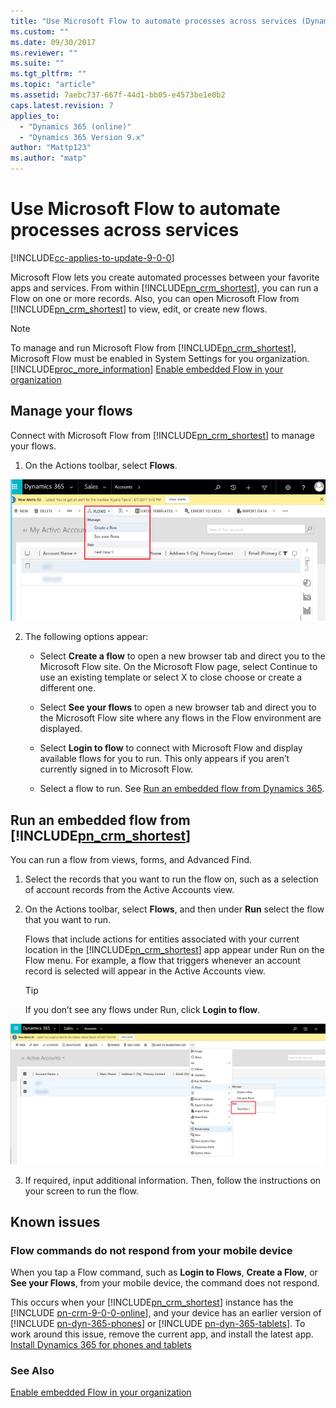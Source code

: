 ```yaml
---
title: "Use Microsoft Flow to automate processes across services (Dynamics 365 Customer Engagement) | MicrosoftDocs"
ms.custom: ""
ms.date: 09/30/2017
ms.reviewer: ""
ms.suite: ""
ms.tgt_pltfrm: ""
ms.topic: "article"
ms.assetid: 7aebc737-667f-44d1-bb05-e4573be1e0b2
caps.latest.revision: 7
applies_to: 
  - "Dynamics 365 (online)"
  - "Dynamics 365 Version 9.x"
author: "Mattp123"
ms.author: "matp"
---
```

# Use Microsoft Flow to automate processes across services

[!INCLUDE[cc-applies-to-update-9-0-0](../includes/cc_applies_to_update_9_0_0.md)]

Microsoft Flow lets you create automated processes between your favorite apps and services. From within [!INCLUDE[pn_crm_shortest](../includes/pn-crm-shortest.md)], you can run a Flow on one or more records. Also, you can open Microsoft Flow from [!INCLUDE[pn_crm_shortest](../includes/pn-crm-shortest.md)] to view, edit, or create new flows.  
  
> [!NOTE]
>  To manage and run Microsoft Flow from [!INCLUDE[pn_crm_shortest](../includes/pn-crm-shortest.md)], Microsoft Flow must be enabled in System Settings for you organization. [!INCLUDE[proc_more_information](../includes/proc-more-information.md)] [Enable embedded Flow in your organization](../admin/enable-embedded-flow-in-your-organization.md)  
  
## Manage your flows  
 Connect with Microsoft Flow from [!INCLUDE[pn_crm_shortest](../includes/pn-crm-shortest.md)] to manage your flows.  
  
1.  On the Actions toolbar, select **Flows**.  
  
 ![Create, see, or run a flow.](../basics/media/embedflow-create.png "Create, see, or run a flow.")  
  
2.  The following options appear:  
  
    -   Select **Create a flow** to open a new browser tab and direct you to the Microsoft Flow site. On the Microsoft Flow page, select Continue to use an existing template or select X to close choose or create a different one.  
  
    -   Select **See your flows** to open a new browser tab and direct you to the Microsoft Flow site where any flows in the Flow environment are displayed.  
  
    -   Select **Login to flow** to connect with Microsoft Flow and display available flows for you to run. This only appears if you aren’t currently signed in to Microsoft Flow.  
  
    -   Select a flow to run. See [Run an embedded flow from Dynamics 365](#Flow_run).  
  
<a name="Flow_run"></a>   
## Run an embedded flow from [!INCLUDE[pn_crm_shortest](../includes/pn-crm-shortest.md)]  
 You can run a flow from views, forms, and Advanced Find.  
  
1.  Select the records that you want to run the flow on, such as a selection of account records from the Active Accounts view.  
  
2.  On the Actions toolbar, select **Flows**, and then under **Run** select the flow that you want to run.  
  
     Flows that include actions for entities associated with your current location in the [!INCLUDE[pn_crm_shortest](../includes/pn-crm-shortest.md)] app appear under Run on the Flow menu. For example, a flow that triggers whenever an account record is selected will appear in the Active Accounts view.  
  
    > [!TIP]
    >  If you don’t see any flows under Run, click **Login to flow**.  
  
 ![Run a flow from Dynamics 365](../basics/media/embedflow-run.png "Run a flow from Dynamics 365")  
  
3.  If required, input additional information. Then, follow the instructions on your screen to run the flow.  

## Known issues
### Flow commands do not respond from your mobile device
When you tap a Flow command, such as **Login to Flows**, **Create a Flow**, or **See your Flows**, from your mobile device, the command does not respond.

This occurs when your [!INCLUDE[pn_crm_shortest](../includes/pn-crm-shortest.md)] instance has the [!INCLUDE [pn-crm-9-0-0-online](../includes/pn-crm-9-0-0-online.md)], and your device has an earlier version of [!INCLUDE [pn-dyn-365-phones](../includes/pn-dyn-365-phones.md)] or [!INCLUDE [pn-dyn-365-tablets](../includes/pn-dyn-365-tablets.md)]. To work around this issue, remove the current app, and install the latest app. [Install Dynamics 365 for phones and tablets](https://docs.microsoft.com/dynamics365/customer-engagement/mobile-app/install-dynamics-365-for-phones-and-tablets)

  
### See Also  
 [Enable embedded Flow in your organization](../admin/enable-embedded-flow-in-your-organization.md)   
 <!--[It’s all part of the (business) process](It%E2%80%99s%20all%20part%20of%20the%20\(business\)%20process.md)   
 [Navigate with tiles](Navigate%20with%20tiles.md)-->
